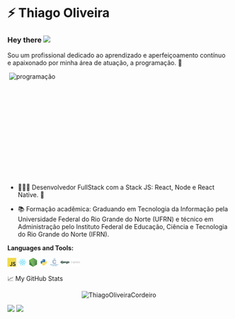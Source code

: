 <!-- ### Hi there 👋 -->

<!--
**ThiagoOliveiraCordeiro/ThiagoOliveiraCordeiro** is a ✨ _special_ ✨ repository because its `README.md` (this file) appears on your GitHub profile.

Here are some ideas to get you started:

- 🔭 I’m currently working on ...
- 🌱 I’m currently learning ...
- 👯 I’m looking to collaborate on ...
- 🤔 I’m looking for help with ...
- 💬 Ask me about ...
- 📫 How to reach me: ...
- 😄 Pronouns: ...
- ⚡ Fun fact: ...
-->
# ⚡ Thiago Oliveira


### Hey there <img src="https://media.giphy.com/media/hvRJCLFzcasrR4ia7z/giphy.gif" width="25px">

Sou um profissional dedicado ao aprendizado e aperfeiçoamento contínuo e apaixonado por minha área de atuação, a programação. :rocket:

<img align="right" alt="programação" src="https://github.com/ThiagoOliveiraCordeiro/ThiagoOliveiraCordeiro/blob/master/programming.svg" width="500" height="250" />

- 👨🏽‍💻 Desenvolvedor FullStack com a Stack JS: React, Node e React Native. 💜

- :books: Formação acadêmica: Graduando em Tecnologia da Informação pela Universidade Federal do Rio Grande do Norte (UFRN) e técnico em Administração pelo Instituto Federal de Educação, Ciência e Tecnologia do Rio Grande do Norte (IFRN). 

**Languages and Tools:**  


<code><img height="20" src="https://raw.githubusercontent.com/github/explore/80688e429a7d4ef2fca1e82350fe8e3517d3494d/topics/javascript/javascript.png"></code>
<code><img height="20" src="https://raw.githubusercontent.com/github/explore/80688e429a7d4ef2fca1e82350fe8e3517d3494d/topics/react/react.png"></code>
<code><img height="20" src="https://raw.githubusercontent.com/github/explore/80688e429a7d4ef2fca1e82350fe8e3517d3494d/topics/nodejs/nodejs.png"></code>
<code><img height="20" src="https://raw.githubusercontent.com/github/explore/80688e429a7d4ef2fca1e82350fe8e3517d3494d/topics/python/python.png"></code>
<code><img height="20" src="https://raw.githubusercontent.com/github/explore/80688e429a7d4ef2fca1e82350fe8e3517d3494d/topics/c/c.png"></code>
<code><img height="20" src="https://raw.githubusercontent.com/github/explore/80688e429a7d4ef2fca1e82350fe8e3517d3494d/topics/django/django.png"></code>
<code><img height="20" src="https://raw.githubusercontent.com/github/explore/80688e429a7d4ef2fca1e82350fe8e3517d3494d/topics/express/express.png"></code>


📈 My GitHub Stats

<p align="center"> <img src="https://github-readme-stats.vercel.app/api?username=ThiagoOliveiraCordeiro&show_icons=true&theme=gotham" alt="ThiagoOliveiraCordeiro" />

[<img src="https://img.shields.io/badge/linkedin-%230077B5.svg?&style=for-the-badge&logo=linkedin&logoColor=white" />](https://www.linkedin.com/in/thiago-de-oliveira-cordeiro-32562b1b6/) [<img src = "https://img.shields.io/badge/instagram-%23E4405F.svg?&style=for-the-badge&logo=instagram&logoColor=white">](https://www.instagram.com/thiagoty52/) 
